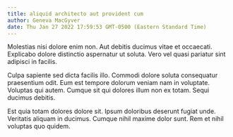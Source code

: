 ```yaml
---
title: aliquid architecto aut provident cum
author: Geneva MacGyver
date: Thu Jan 27 2022 17:59:53 GMT-0500 (Eastern Standard Time)
---
```

Molestias nisi dolore enim non. Aut debitis ducimus vitae et occaecati. Explicabo dolore distinctio aspernatur ut soluta. Vero vel quasi pariatur sint adipisci in facilis.

 Culpa sapiente sed dicta facilis illo. Commodi dolore soluta consequatur praesentium odit. Eum est tempore dolorum veniam nam in voluptate. Voluptas qui autem. Cumque sit qui dolores illum non ex totam. Sequi ducimus debitis.

 Est quia totam dolores dolore sit. Ipsum doloribus deserunt fugiat unde. Veritatis aliquam in ducimus. Cumque nihil maxime dolor sunt. Rem et nihil voluptas quo quidem.
